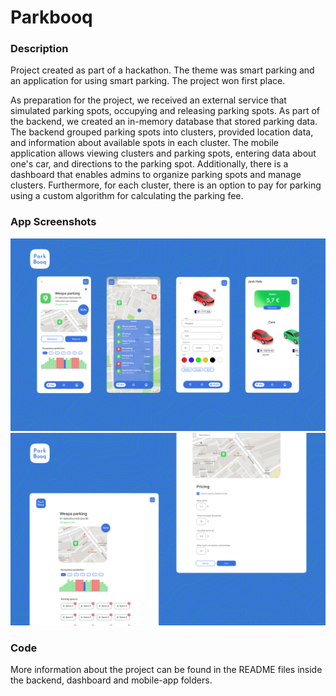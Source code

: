 # Parkbooq

### Description
Project created as part of a hackathon. The theme was smart parking and an application for using smart parking. The 
project won first place.

As preparation for the project, we received an external service that simulated parking spots, occupying and releasing 
parking spots. As part of the backend, we created an in-memory database that stored parking data. The backend grouped 
parking spots into clusters, provided location data, and information about available spots in each cluster. The mobile 
application allows viewing clusters and parking spots, entering data about one's car, and directions to the parking spot. 
Additionally, there is a dashboard that enables admins to organize parking spots and manage clusters. Furthermore, for 
each cluster, there is an option to pay for parking using a custom algorithm for calculating the parking fee.

### App Screenshots
![Mobile App](./mobile-app/assets/screenshots/Screenshot_Mobile.png)
![Dashboard](./mobile-app/assets/screenshots/Screenshot_Dashboard.png)

### Code
More information about the project can be found in the README files inside the backend, dashboard and mobile-app folders.
